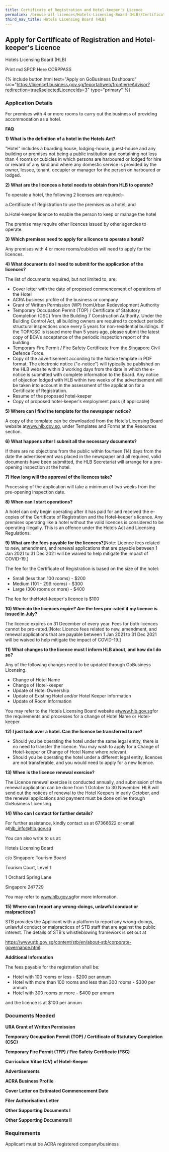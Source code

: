 ```yaml
---
title: Certificate of Registration and Hotel-keeper's Licence
permalink: /browse-all-licences/Hotels-Licensing-Board-(HLB)/Certificate-of-Registration-and-Hotel-keeper's-Licence
third_nav_title: Hotels Licensing Board (HLB)
---
```


## Apply for Certificate of Registration and Hotel-keeper's Licence

Hotels Licensing Board (HLB)

Print md SPCP Here CORPPASS

{% include button.html text="Apply on GoBusiness Dashboard" src="https://licence1.business.gov.sg/feportal/web/frontier/eAdvisor?redirection=true&selectedLicenceIds=3" type="primary" %}

### Application Details

<p>For premises with 4 or more rooms to carry out the business of providing accommodation as a hotel.</p>
<p><strong>FAQ</strong></p>
<p><strong>1) What is the definition of a hotel in the Hotels Act?</strong></p>
<p>"Hotel" includes a boarding house, lodging-house, guest-house and any building or premises not being a public institution and containing not less than 4 rooms or cubicles in which persons are harboured or lodged for hire or reward of any kind and where any domestic service is provided by the owner, lessee, tenant, occupier or manager for the person on harboured or lodged.</p>
<p><strong>2) What are the licences a hotel needs to obtain from HLB to operate?</strong></p>
<p>To operate a hotel, the following 2 licenses are required:-</p>
<p>a.Certificate of Registration to use the premises as a hotel; and</p>
<p>b.Hotel-keeper licence to enable the person to keep or manage the hotel</p>
<p>The premise may require other licences issued by other agencies to operate.</p>
<p><strong>3) Which premises need to apply for a licence to operate a hotel?</strong></p>
<p>Any premises with 4 or more rooms/cubicles will need to apply for the licences.</p>
<p><strong>4) What documents do I need to submit for the application of the licences?</strong></p>
<p>The list of documents required, but not limited to, are:</p>
<ul>
<li>Cover letter with the date of proposed commencement of operations of the Hotel</li>
<li>ACRA business profile of the business or company</li>
<li>Grant of Written Permission (WP) fromUrban Redevelopment Authority</li>
<li>Temporary Occupation Permit (TOP) / Certificate of Statutory Completion (CSC) from the Building 7 Construction Authority. Under the Building Control Act, all building owners are required to conduct periodic structural inspections once every 5 years for non-residential buildings. If the TOP/CSC is issued more than 5 years ago, please submit the latest copy of BCA's acceptance of the periodic inspection report of the building.</li>
<li>Temporary Fire Permit / Fire Safety Certificate from the Singapore Civil Defence Force.</li>
<li>Copy of the advertisement according to the Notice template in PDF format. The electronic notice ("e-notice") will typically be published on the HLB website within 3 working days from the date in which the e-notice is submitted with complete information to the Board. Any notice of objection lodged with HLB within two weeks of the advertisement will be taken into account in the assessment of the application for a Certificate of Registration.</li>
<li>Resume of the proposed hotel-keeper</li>
<li>Copy of proposed hotel-keeper's employment pass (if applicable)</li>
</ul>
<p><strong>5) Where can I find the template for the newspaper notice?</strong></p>
<p>A copy of the template can be downloaded from the Hotels Licensing Board website at<a href="https://www.hlb.gov.sg/" target="_blank" rel="noopener">www.hlb.gov.sg</a>, under Templates and Forms at the Resources section.</p>
<p><strong>6) What happens after I submit all the necessary documents?</strong></p>
<p>If there are no objections from the public within fourteen (14) days from the date the advertisement was placed in the newspaper and all required, valid documents have been submitted, the HLB Secretariat will arrange for a pre-opening inspection at the hotel.</p>
<p><strong>7) How long will the approval of the licences take?</strong></p>
<p>Processing of the application will take a minimum of two weeks from the pre-opening inspection date.</p>
<p><strong>8) When can I start operations?</strong></p>
<p>A hotel can only begin operating after it has paid for and received the e-copies of the Certificate of Registration and the Hotel-keeper's licence. Any premises operating like a hotel without the valid licences is considered to be operating illegally. This is an offence under the Hotels Act and Licensing Regulations.</p>
<p><strong>9) What are the fees payable for the licences?</strong>[Note: Licence fees related to new, amendment, and renewal applications that are payable between 1 Jan 2021 to 31 Dec 2021 will be waived to help mitigate the impact of COVID-19.]</p>
<p>The fee for the Certificate of Registration is based on the size of the hotel:</p>
<ul>
<li>Small (less than 100 rooms) - $200</li>
<li>Medium (101 - 299 rooms) - $300</li>
<li>Large (300 rooms or more) - $400</li>
</ul>
<p>The fee for theHotel-keeper's licence is $100</p>
<p><strong>10) When do the licences expire? Are the fees pro-rated if my licence is issued in July?</strong></p>
<p>The licence expires on 31 December of every year. Fees for both licences cannot be pro-rated.[Note: Licence fees related to new, amendment, and renewal applications that are payable between 1 Jan 2021 to 31 Dec 2021 will be waived to help mitigate the impact of COVID-19.]</p>

<p><strong>11) What changes to the licence must I inform HLB about, and how do I do so?</strong></p>
<p>Any of the following changes need to be updated through GoBusiness Licensing.</p>
<ul>
<li>Change of Hotel Name</li>
<li>Change of Hotel-keeper</li>
<li>Update of Hotel Ownership</li>
<li>Update of Existing Hotel and/or Hotel Keeper Information</li>
<li>Update of Room Information</li>
</ul>
<p>You may refer to the Hotels Licensing Board website at<a href="https://www.hlb.gov.sg/" target="_blank" rel="noopener">www.hlb.gov.sg</a>for the requirements and processes for a change of Hotel Name or Hotel-keeper.</p>
<p><strong>12) I just took over a hotel. Can the licence be transferred to me?</strong></p>
<ul>
<li>Should you be operating the hotel under the same legal entity, there is no need to transfer the licence. You may wish to apply for a Change of Hotel-keeper or Change of Hotel Name where relevant.</li>
<li>Should you be operating the hotel under a different legal entity, licences are not transferable, and you would need to apply for a new licence.</li>
</ul>
<p><strong>13) When is the licence renewal exercise?</strong></p>
<p>The Licence renewal exercise is conducted annually, and submission of the renewal application can be done from 1 October to 30 November. HLB will send out the notices of renewal to the Hotel Keepers in early October, and the renewal applications and payment must be done online through GoBusiness Licensing.</p>
<p><strong>14) Who can I contact for further details?</strong></p>
<p>For further assistance, kindly contact us at 67366622 or email at<a href="mailto:hlb_info@hlb.gov.sg">hlb_info@hlb.gov.sg</a></p>
<p>You can also write to us at:</p>
<p>Hotels Licensing Board</p>
<p>c/o Singapore Tourism Board</p>
<p>Tourism Court, Level 1</p>
<p>1 Orchard Spring Lane</p>
<p>Singapore 247729</p>
<p>You may refer to <a href="https://www.hlb.gov.sg/" target="_blank" rel="noopener">www.hlb.gov.sg</a>for more information.</p>
<p><strong>15) Where can I report any wrong-doings, unlawful conduct or malpractices?</strong></p>
<p>STB provides the Applicant with a platform to report any wrong-doings, unlawful conduct or malpractices of STB staff that are against the public interest. The details of STB's whistleblowing framework is set out at</p>
<p><a href="https://www.stb.gov.sg/content/stb/en/about-stb/corporate-governance.html" target="_blank" rel="noopener">https://www.stb.gov.sg/content/stb/en/about-stb/corporate-governance.html</a>.</p>

**Additional Information**

<p>The fees payable for the registration shall be:</p>
<ul>
<li>Hotel with 100 rooms or less - $200 per annum</li>
<li>Hotel with more than 100 rooms and less than 300 rooms - $300 per annum</li>
<li>Hotel with 300 rooms or more - $400 per annum</li>
</ul>
<p>and the licence is at $100 per annum</p>

### Documents Needed

<p><strong>URA Grant of Written Permission</strong></p>
<p><strong>Temporary Occupation Permit (TOP) / Certificate of Statutory Completion (CSC)</strong></p>
<p><strong>Temporary Fire Permit (TFP) / Fire Safety Certificate (FSC)</strong></p>
<p><strong>Curriculum Vitae (CV) of Hotel-Keeper</strong></p>
<p><strong>Advertisements</strong></p>
<p><strong>ACRA Business Profile</strong></p>
<p><strong>Cover Letter on Estimated Commencement Date</strong></p>
<p><strong>Filer Authorisation Letter</strong></p>
<p><strong>Other Supporting Documents I</strong></p>
<p><strong>Other Supporting Documents II</strong></p>

### Requirements

Applicant must be ACRA registered company/business

